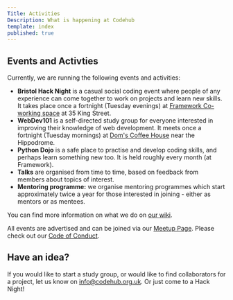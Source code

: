 ```yaml
---
Title: Activities
Description: What is happening at Codehub
template: index
published: true
---
```

## Events and Activties

Currently, we are running the following events and activities:
- **Bristol Hack Night** is a casual social coding event where people of any experience can come together to work on projects and learn new skills.  It takes place once a fortnight (Tuesday evenings) at [Framework Co-working space](https://www.frameworkbristol.co.uk/) at 35 King Street.
- **WebDev101** is a self-directed study group for everyone interested in improving their knowledge of web development. It meets once a fortnight (Tuesday mornings) at [Dom's Coffee House](https://domscoffeehouse.co.uk/) near the Hippodrome.
- **Python Dojo** is a safe place to practise and develop coding skills, and perhaps learn something new too.  It is held roughly every month (at Framework).
- **Talks** are organised from time to time, based on feedback from members about topics of interest.
- **Mentoring programme:** we organise mentoring programmes which start approximately twice a year for those interested in joining - either as mentors or as mentees.

You can find more information on what we do on [our wiki](https://wiki.codehub.org.uk).

All events are advertised and can be joined via our [Meetup Page](https://meetup.com/codehub-bristol). Please check out our [Code of Conduct](/code-conduct/).

## Have an idea?

If you would like to start a study group, or would like to find collaborators for a project, let us know on [info@codehub.org.uk](mailto:info@codehub.org.uk). Or just come to a Hack Night!

